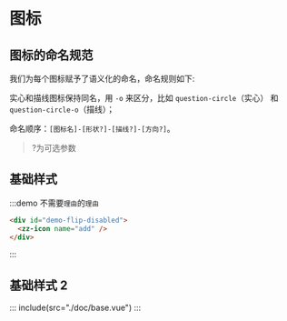 # 图标

## 图标的命名规范

我们为每个图标赋予了语义化的命名，命名规则如下:

实心和描线图标保持同名，用 `-o` 来区分，比如 `question-circle`（实心） 和 `question-circle-o`（描线）；

命名顺序：`[图标名]-[形状?]-[描线?]-[方向?]`。

> ?为可选参数

## 基础样式

:::demo 不需要`理由`的`理由`

```html
<div id="demo-flip-disabled">
  <zz-icon name="add" />
</div>
```

:::

## 基础样式 2

::: include(src="./doc/base.vue")
:::
